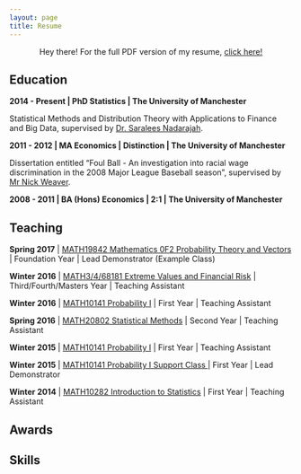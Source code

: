 ```yaml
---
layout: page
title: Resume
---
```


<p class="message" align="center">
  Hey there! For the full PDF version of my resume, <a href="/cv.pdf">click here!</a>
</p>

## Education
<p><b>2014 - Present | PhD Statistics | The University of Manchester</b></p>
<p>Statistical Methods and Distribution Theory with Applications to Finance and Big Data, supervised by <a href="http://www.maths.manchester.ac.uk/~saralees/">Dr. Saralees Nadarajah</a>.</p>

<p><b>2011 - 2012 | MA Economics | Distinction | The University of Manchester</b></p>
<p>Dissertation entitled “Foul Ball - An investigation into racial wage discrimination in the 2008 Major League Baseball season”, supervised by <a href="http://www.manchester.ac.uk/research/nicholas.j.weaver/">Mr Nick Weaver</a>.</p>

<p><b>2008 - 2011 | BA (Hons) Economics | 2:1 | The University of Manchester</b></p>

## Teaching
<p><b>Spring 2017</b> | <a href="http://www.maths.manchester.ac.uk/study/undergraduate/information-for-current-students/service-teaching/foundation-studies/course-unit-spec/?level=1&courseUnit=MATH19842">MATH19842 Mathematics 0F2 Probability Theory and Vectors</a> | Foundation Year | Lead Demonstrator (Example Class)</p>
<p><b>Winter 2016</b> | <a href="http://www.maths.manchester.ac.uk/study/undergraduate/courses/mathematics-bsc/course-unit-spec/?unitcode=MATH38181">MATH3/4/68181 Extreme Values and Financial Risk</a> | Third/Fourth/Masters Year | Teaching Assistant</p>
<p><b>Winter 2016</b> | <a href="http://www.maths.manchester.ac.uk/study/undergraduate/courses/mathematics-bsc/course-unit-spec/?unitcode=MATH10141">MATH10141 Probability I</a> | First Year | Teaching Assistant</p>
<p><b>Spring 2016</b> | <a href="http://www.maths.manchester.ac.uk/study/undergraduate/courses/mathematics-bsc/course-unit-spec/?unitcode=MATH20802">MATH20802 Statistical Methods</a> | Second Year | Teaching Assistant</p>
<p><b>Winter 2015</b> | <a href="http://www.maths.manchester.ac.uk/study/undergraduate/courses/mathematics-bsc/course-unit-spec/?unitcode=MATH10141">MATH10141 Probability I</a> | First Year | Teaching Assistant</p>
<p><b>Winter 2015</b> | <a href="http://www.maths.manchester.ac.uk/study/undergraduate/courses/mathematics-bsc/course-unit-spec/?unitcode=MATH10141">MATH10141 Probability I Support Class </a> | First Year | Lead Demonstrator</p>
<p><b>Winter 2014</b> | <a href="http://www.maths.manchester.ac.uk/study/undergraduate/courses/mathematics-bsc/course-unit-spec/?unitcode=MATH10282">MATH10282 Introduction to Statistics</a> | First Year | Teaching Assistant</p>

## Awards

## Skills
